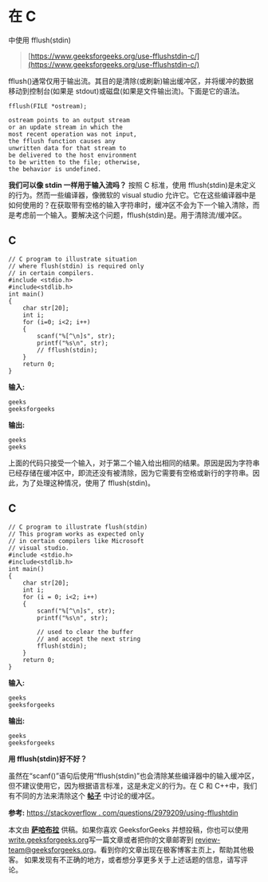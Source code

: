 # 在 C

中使用 fflush(stdin)

> [https://www.geeksforgeeks.org/use-fflushstdin-c/](https://www.geeksforgeeks.org/use-fflushstdin-c/)

fflush()通常仅用于输出流。其目的是清除(或刷新)输出缓冲区，并将缓冲的数据移动到控制台(如果是 stdout)或磁盘(如果是文件输出流)。下面是它的语法。

```
fflush(FILE *ostream);

ostream points to an output stream 
or an update stream in which the 
most recent operation was not input, 
the fflush function causes any 
unwritten data for that stream to 
be delivered to the host environment 
to be written to the file; otherwise, 
the behavior is undefined.
```

**我们可以像 stdin 一样用于输入流吗？**
按照 C 标准，使用 fflush(stdin)是未定义的行为。然而一些编译器，像微软的 visual studio 允许它。它在这些编译器中是如何使用的？在获取带有空格的输入字符串时，缓冲区不会为下一个输入清除，而是考虑前一个输入。要解决这个问题，fflush(stdin)是。用于清除流/缓冲区。

## C

```
// C program to illustrate situation
// where flush(stdin) is required only
// in certain compilers.
#include <stdio.h>
#include<stdlib.h>
int main()
{
    char str[20];
    int i;
    for (i=0; i<2; i++)
    {
        scanf("%[^\n]s", str);
        printf("%s\n", str);
        // fflush(stdin);
    }
    return 0;
}
```

**输入:**

```
geeks   
geeksforgeeks
```

**输出:**

```
geeks 
geeks 
```

上面的代码只接受一个输入，对于第二个输入给出相同的结果。原因是因为字符串已经存储在缓冲区中，即流还没有被清除，因为它需要有空格或新行的字符串。因此，为了处理这种情况，使用了 fflush(stdin)。

## C

```
// C program to illustrate flush(stdin)
// This program works as expected only
// in certain compilers like Microsoft
// visual studio.
#include <stdio.h>
#include<stdlib.h>
int main()
{
    char str[20];
    int i;
    for (i = 0; i<2; i++)
    {
        scanf("%[^\n]s", str);
        printf("%s\n", str);

        // used to clear the buffer
        // and accept the next string
        fflush(stdin);
    }
    return 0;
}
```

**输入:**

```
geeks
geeksforgeeks
```

**输出:**

```
geeks 
geeksforgeeks
```

**用 fflush(stdin)好不好？**

虽然在“scanf()”语句后使用“fflush(stdin)”也会清除某些编译器中的输入缓冲区，但不建议使用它，因为根据语言标准，这是未定义的行为。在 C 和 C++中，我们有不同的方法来清除这个 [**帖子**](https://www.geeksforgeeks.org/clearing-the-input-buffer-in-cc/) 中讨论的缓冲区。

**参考:**
[https://stackoverflow . com/questions/2979209/using-fflushtdin](https://stackoverflow.com/questions/2979209/using-fflushstdin)

本文由 [**萨哈布拉**](https://www.facebook.com/sahil.chhabra.965) 供稿。如果你喜欢 GeeksforGeeks 并想投稿，你也可以使用[write.geeksforgeeks.org](https://write.geeksforgeeks.org)写一篇文章或者把你的文章邮寄到 review-team@geeksforgeeks.org。看到你的文章出现在极客博客主页上，帮助其他极客。
如果发现有不正确的地方，或者想分享更多关于上述话题的信息，请写评论。